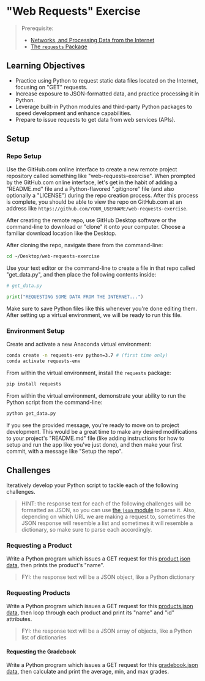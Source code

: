 # "Web Requests" Exercise

> Prerequisite:
>   + [Networks, and Processing Data from the Internet](/units/unit-6.md)
>   + [The `requests` Package](/notes/python/packages/requests.md)

## Learning Objectives

  + Practice using Python to request static data files located on the Internet, focusing on "GET" requests.
  + Increase exposure to JSON-formatted data, and practice processing it in Python.
  + Leverage built-in Python modules and third-party Python packages to speed development and enhance capabilities.
  + Prepare to issue requests to get data from web services (APIs).



## Setup

### Repo Setup

Use the GitHub.com online interface to create a new remote project repository called something like "web-requests-exercise". When prompted by the GitHub.com online interface, let's get in the habit of adding a "README.md" file and a Python-flavored ".gitignore" file (and also optionally a "LICENSE") during the repo creation process. After this process is complete, you should be able to view the repo on GitHub.com at an address like `https://github.com/YOUR_USERNAME/web-requests-exercise`.

After creating the remote repo, use GitHub Desktop software or the command-line to download or "clone" it onto your computer. Choose a familiar download location like the Desktop.

After cloning the repo, navigate there from the command-line:

```sh
cd ~/Desktop/web-requests-exercise
```

Use your text editor or the command-line to create a file in that repo called "get_data.py", and then place the following contents inside:

```py
# get_data.py

print("REQUESTING SOME DATA FROM THE INTERNET...")
```

Make sure to save Python files like this whenever you're done editing them. After setting up a virtual environment, we will be ready to run this file.

### Environment Setup

Create and activate a new Anaconda virtual environment:

```sh
conda create -n requests-env python=3.7 # (first time only)
conda activate requests-env
```

From within the virtual environment, install the `requests` package:

```sh
pip install requests
```

From within the virtual environment, demonstrate your ability to run the Python script from the command-line:

```sh
python get_data.py
```

If you see the provided message, you're ready to move on to project development. This would be a great time to make any desired modifications to your project's "README.md" file (like adding instructions for how to setup and run the app like you've just done), and then make your first commit, with a message like "Setup the repo".





## Challenges

Iteratively develop your Python script to tackle each of the following challenges.

> HINT: the response text for each of the following challenges will be formatted as JSON, so you can use [the `json` module](/notes/python/modules/json.md) to parse it. Also, depending on which URL we are making a request to, sometimes the JSON response will resemble a list and sometimes it will resemble a dictionary, so make sure to parse each accordingly.

### Requesting a Product

Write a Python program which issues a GET request for this [product.json data](https://raw.githubusercontent.com/prof-rossetti/intro-to-python/master/data/products/2.json), then prints the product's "name".

> FYI: the response text will be a JSON object, like a Python dictionary

### Requesting Products

Write a Python program which issues a GET request for this [products.json data](https://raw.githubusercontent.com/prof-rossetti/intro-to-python/master/data/products.json), then loop through each product and print its "name" and "id" attributes.

> FYI: the response text will be a JSON array of objects, like a Python list of dictionaries

#### Requesting the Gradebook

Write a Python program which issues a GET request for this [gradebook.json data](https://raw.githubusercontent.com/prof-rossetti/intro-to-python/master/data/gradebook.json), then calculate and print the average, min, and max grades.
